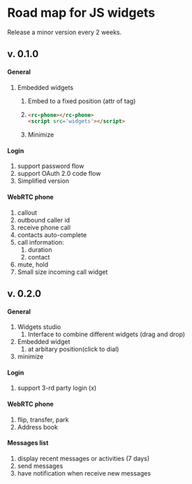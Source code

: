 # Road map for JS widgets

Release a minor version every 2 weeks.

## v. 0.1.0

#### General

1. Embedded widgets

   1. Embed to a fixed position (attr of tag)

   2. ```html
      <rc-phone></rc-phone>
      <script src='widgets'></script>
      ```

   3. Minimize


#### Login

1. support password flow
2. support OAuth 2.0 code flow
3. Simplified version

#### WebRTC phone

1. callout
2. outbound caller id
3. receive phone call
4. contacts auto-complete
5. call information:
   1. duration
   2. contact
6. mute, hold
7. Small size incoming call widget

## v. 0.2.0

#### General

1. Widgets studio
   1. Interface to combine different widgets (drag and drop)
2. Embedded widget
   1. at arbitary position(click to dial)
3. minimize


#### Login

1. support 3-rd party login (x)

#### WebRTC phone

1. flip, transfer, park
2. Address book

#### Messages list

1. display recent messages or activities (7 days)
2. send messages
3. have notification when receive new messages


